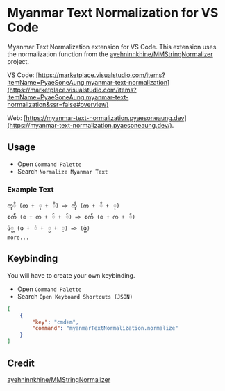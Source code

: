 # Myanmar Text Normalization for VS Code

Myanmar Text Normalization extension for VS Code. This extension uses the normalization function from the [ayehninnkhine/MMStringNormalizer](https://github.com/ayehninnkhine/MMStringNormalizer) project.

VS Code: [https://marketplace.visualstudio.com/items?itemName=PyaeSoneAung.myanmar-text-normalization](https://marketplace.visualstudio.com/items?itemName=PyaeSoneAung.myanmar-text-normalization&ssr=false#overview)

Web: [https://myanmar-text-normalization.pyaesoneaung.dev](https://myanmar-text-normalization.pyaesoneaung.dev/).

## Usage

- Open `Command Palette`
- Search `Normalize Myanmar Text`

### Example Text

```
ကုိ (က +  ု +  ိ) => ကို (က +  ိ +  ု)
စက်် (စ +​ က +​  ် +  ်) => စက် (စ +​ က +​  ်)
ဖံွ့ (ဖ +  ံ +  ွ +  ့) => (ဖွံ့)
more...
```

## Keybinding

You will have to create your own keybinding.

- Open `Command Palette`
- Search `Open Keyboard Shortcuts (JSON)`

```json
[
    {
        "key": "cmd+m",
        "command": "myanmarTextNormalization.normalize"
    }
]
```

## Credit

[ayehninnkhine/MMStringNormalizer](https://github.com/ayehninnkhine/MMStringNormalizer)